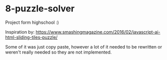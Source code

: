 # 8-puzzle-solver

Project form highschool :)

Inspiration by:
https://www.smashingmagazine.com/2016/02/javascript-ai-html-sliding-tiles-puzzle/

Some of it was just copy paste, however a lot of it needed to be rewritten or weren't really needed so they are not implemented.
